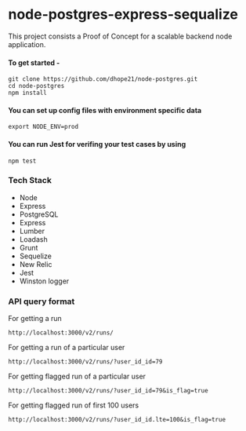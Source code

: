 
# node-postgres-express-sequalize

This project consists a Proof of Concept for a scalable backend node application.

####  To get started -

    git clone https://github.com/dhope21/node-postgres.git
    cd node-postgres
    npm install
	
####  You can set up config files with environment specific data 

    export NODE_ENV=prod

####  You can run Jest for verifing your test cases by using 

    npm test

 
### **Tech Stack**
- Node
- Express
- PostgreSQL
- Express
- Lumber
- Loadash
- Grunt
- Sequelize
- New Relic
- Jest
- Winston logger

### API query format
For getting a run 


    http://localhost:3000/v2/runs/

For getting a run of a particular user 


    http://localhost:3000/v2/runs/?user_id_id=79


For getting flagged run of a particular user 


    http://localhost:3000/v2/runs/?user_id_id=79&is_flag=true


For getting flagged run of first 100 users


    http://localhost:3000/v2/runs/?user_id_id.lte=100&is_flag=true